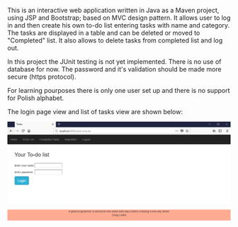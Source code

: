 This is an interactive web application written in Java as a Maven project, using JSP and Bootstrap; based on MVC design pattern. 
It allows user to log in and then create his own to-do list entering tasks with name and category. The tasks are displayed in a table and can be deleted or moved to "Completed" list. It also allows to delete tasks from completed list and log out.

In this project the JUnit testing is not yet implemented.
There is no use of database for now.
The password and it's validation should be made more secure (https protocol).

For learning pourposes there is only one user set up and there is no support for Polish alphabet. 

The login page view and list of tasks view are shown below:

![Login page](https://github.com/Anytta/To-do-list/blob/master/Login.png)


